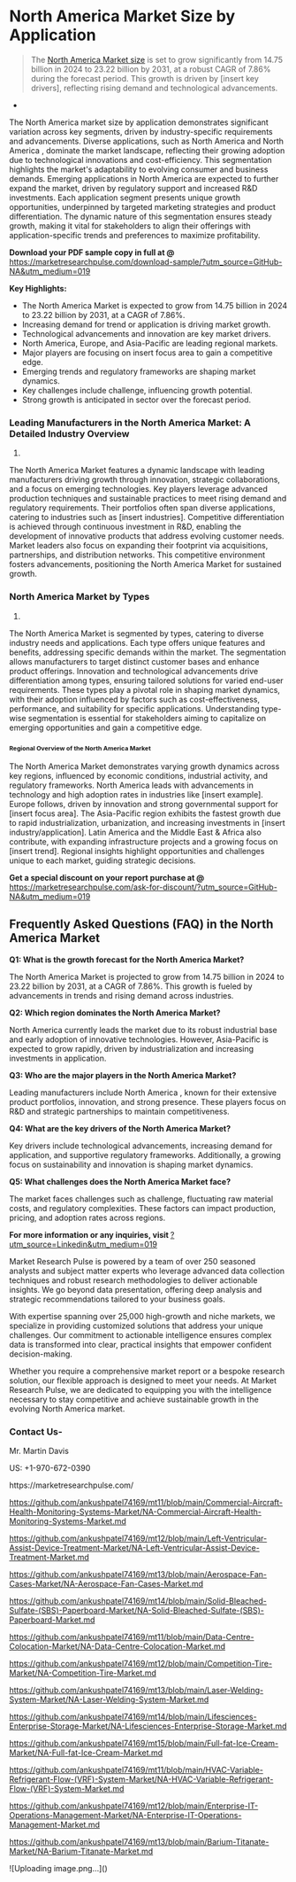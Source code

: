 <h1>North America  Market&nbsp;Size by Application</h1><blockquote><p>The <a href="https://marketresearchpulse.com/download-sample/?utm_source=GitHub-NA&amp;utm_medium=019">North America  Market size</a> is set to grow significantly from 14.75 billion in 2024 to 23.22 billion by 2031, at a robust CAGR of 7.86% during the forecast period. This growth is driven by [insert key drivers], reflecting rising demand and technological advancements.</p></blockquote><ul><li></li></ul><p>The North America  market size by application demonstrates significant variation across key segments, driven by industry-specific requirements and advancements. Diverse applications, such as North America  and North America , dominate the market landscape, reflecting their growing adoption due to technological innovations and cost-efficiency. This segmentation highlights the market's adaptability to evolving consumer and business demands. Emerging applications in North America  are expected to further expand the market, driven by regulatory support and increased R&D investments. Each application segment presents unique growth opportunities, underpinned by targeted marketing strategies and product differentiation. The dynamic nature of this segmentation ensures steady growth, making it vital for stakeholders to align their offerings with application-specific trends and preferences to maximize profitability.</p><p><strong>Download your PDF sample copy in full at @ </strong><a href="https://marketresearchpulse.com/download-sample/?utm_source=GitHub-NA&amp;utm_medium=019">https://marketresearchpulse.com/download-sample/?utm_source=GitHub-NA&amp;utm_medium=019</a></p><p><strong>Key Highlights: </strong></p><ul><li>The North America  Market is expected to grow from 14.75 billion in 2024 to 23.22 billion by 2031, at a CAGR of 7.86%.</li><li>Increasing demand for trend or application is driving market growth.</li><li>Technological advancements and innovation are key market drivers.</li><li>North America, Europe, and Asia-Pacific are leading regional markets.</li><li>Major players are focusing on insert focus area to gain a competitive edge.</li><li>Emerging trends and regulatory frameworks are shaping market dynamics.</li><li>Key challenges include challenge, influencing growth potential.</li><li>Strong growth is anticipated in sector over the forecast period.</li></ul><h3>Leading Manufacturers in the North America  Market: A Detailed Industry Overview</h3><ol><li></li></ol><div class="flex max-w-full flex-col flex-grow"><div class="min-h-8 text-message flex w-full flex-col items-end gap-2 whitespace-normal break-words [.text-message+&amp;]:mt-5" dir="auto" data-message-author-role="assistant" data-message-id="fd8432e4-4910-450d-b182-61b7bfb0a01f" data-message-model-slug="gpt-4o"><div class="flex w-full flex-col gap-1 empty:hidden first:pt-[3px]"><div class="markdown prose w-full break-words dark:prose-invert light"><p>The North America  Market features a dynamic landscape with leading manufacturers driving growth through innovation, strategic collaborations, and a focus on emerging technologies. Key players leverage advanced production techniques and sustainable practices to meet rising demand and regulatory requirements. Their portfolios often span diverse applications, catering to industries such as [insert industries]. Competitive differentiation is achieved through continuous investment in R&amp;D, enabling the development of innovative products that address evolving customer needs. Market leaders also focus on expanding their footprint via acquisitions, partnerships, and distribution networks. This competitive environment fosters advancements, positioning the North America  Market for sustained growth.</p></div></div></div></div><h3>North America  Market by Types</h3><ol><li></li></ol><div class="flex max-w-full flex-col flex-grow"><div class="min-h-8 text-message flex w-full flex-col items-end gap-2 whitespace-normal break-words [.text-message+&amp;]:mt-5" dir="auto" data-message-author-role="assistant" data-message-id="084470be-0bb7-4664-bddf-5156b4f41249" data-message-model-slug="gpt-4o-mini"><div class="flex w-full flex-col gap-1 empty:hidden first:pt-[3px]"><div class="markdown prose w-full break-words dark:prose-invert light"><p>The North America  Market is segmented by types, catering to diverse industry needs and applications. Each type offers unique features and benefits, addressing specific demands within the market. The segmentation allows manufacturers to target distinct customer bases and enhance product offerings. Innovation and technological advancements drive differentiation among types, ensuring tailored solutions for varied end-user requirements. These types play a pivotal role in shaping market dynamics, with their adoption influenced by factors such as cost-effectiveness, performance, and suitability for specific applications. Understanding type-wise segmentation is essential for stakeholders aiming to capitalize on emerging opportunities and gain a competitive edge.</p></div></div></div></div><h3><span style="font-size: 11px;">Regional Overview of the North America  Market</span></h3><div class="flex max-w-full flex-col flex-grow"><div class="min-h-8 text-message flex w-full flex-col items-end gap-2 whitespace-normal break-words [.text-message+&amp;]:mt-5" dir="auto" data-message-author-role="assistant" data-message-id="e9038762-ce64-4e30-91c9-9bd413514231" data-message-model-slug="gpt-4o-mini"><div class="flex w-full flex-col gap-1 empty:hidden first:pt-[3px]"><div class="markdown prose w-full break-words dark:prose-invert light"><p>The North America  Market demonstrates varying growth dynamics across key regions, influenced by economic conditions, industrial activity, and regulatory frameworks. North America leads with advancements in technology and high adoption rates in industries like [insert example]. Europe follows, driven by innovation and strong governmental support for [insert focus area]. The Asia-Pacific region exhibits the fastest growth due to rapid industrialization, urbanization, and increasing investments in [insert industry/application]. Latin America and the Middle East &amp; Africa also contribute, with expanding infrastructure projects and a growing focus on [insert trend]. Regional insights highlight opportunities and challenges unique to each market, guiding strategic decisions.</p></div></div></div></div><p><strong>Get a special discount on your report purchase at @ </strong><a href="https://marketresearchpulse.com/ask-for-discount/?utm_source=GitHub-NA&amp;utm_medium=019">https://marketresearchpulse.com/ask-for-discount/?utm_source=GitHub-NA&amp;utm_medium=019</a></p><h2>Frequently Asked Questions (FAQ) in the North America  Market</h2><p><strong>Q1: What is the growth forecast for the North America  Market?</strong></p><p>The North America  Market is projected to grow from 14.75 billion in 2024 to 23.22 billion by 2031, at a CAGR of 7.86%. This growth is fueled by advancements in trends and rising demand across industries.</p><p><strong>Q2: Which region dominates the North America  Market?</strong></p><p>North America currently leads the market due to its robust industrial base and early adoption of innovative technologies. However, Asia-Pacific is expected to grow rapidly, driven by industrialization and increasing investments in application.</p><p><strong>Q3: Who are the major players in the North America  Market?</strong></p><p>Leading manufacturers include North America , known for their extensive product portfolios, innovation, and strong presence. These players focus on R&amp;D and strategic partnerships to maintain competitiveness.</p><p><strong>Q4: What are the key drivers of the North America  Market?</strong></p><p>Key drivers include technological advancements, increasing demand for application, and supportive regulatory frameworks. Additionally, a growing focus on sustainability and innovation is shaping market dynamics.</p><p><strong>Q5: What challenges does the North America  Market face?</strong></p><p>The market faces challenges such as challenge, fluctuating raw material costs, and regulatory complexities. These factors can impact production, pricing, and adoption rates across regions.</p><p><strong>For more information or any inquiries, visit&nbsp;</strong><a href="?utm_source=Linkedin&utm_medium=019">?utm_source=Linkedin&utm_medium=019</a></p><p>Market Research Pulse is powered by a team of over 250 seasoned analysts and subject matter experts who leverage advanced data collection techniques and robust research methodologies to deliver actionable insights. We go beyond data presentation, offering deep analysis and strategic recommendations tailored to your business goals.</p><p>With expertise spanning over 25,000 high-growth and niche markets, we specialize in providing customized solutions that address your unique challenges. Our commitment to actionable intelligence ensures complex data is transformed into clear, practical insights that empower confident decision-making.</p><p>Whether you require a comprehensive market report or a bespoke research solution, our flexible approach is designed to meet your needs. At Market Research Pulse, we are dedicated to equipping you with the intelligence necessary to stay competitive and achieve sustainable growth in the evolving North America  market.</p><h3><strong>Contact Us-</strong></h3><p>Mr. Martin Davis</p><p>US: +1-970-672-0390</p><p>https://marketresearchpulse.com/</p><p><a href="https://github.com/ankushpatel74169/mt11/blob/main/Commercial-Aircraft-Health-Monitoring-Systems-Market/NA-Commercial-Aircraft-Health-Monitoring-Systems-Market.md">https://github.com/ankushpatel74169/mt11/blob/main/Commercial-Aircraft-Health-Monitoring-Systems-Market/NA-Commercial-Aircraft-Health-Monitoring-Systems-Market.md</a></p><p><a href="https://github.com/ankushpatel74169/mt12/blob/main/Left-Ventricular-Assist-Device-Treatment-Market/NA-Left-Ventricular-Assist-Device-Treatment-Market.md">https://github.com/ankushpatel74169/mt12/blob/main/Left-Ventricular-Assist-Device-Treatment-Market/NA-Left-Ventricular-Assist-Device-Treatment-Market.md</a></p><p><a href="https://github.com/ankushpatel74169/mt13/blob/main/Aerospace-Fan-Cases-Market/NA-Aerospace-Fan-Cases-Market.md">https://github.com/ankushpatel74169/mt13/blob/main/Aerospace-Fan-Cases-Market/NA-Aerospace-Fan-Cases-Market.md</a></p><p><a href="https://github.com/ankushpatel74169/mt14/blob/main/Solid-Bleached-Sulfate-(SBS)-Paperboard-Market/NA-Solid-Bleached-Sulfate-(SBS)-Paperboard-Market.md">https://github.com/ankushpatel74169/mt14/blob/main/Solid-Bleached-Sulfate-(SBS)-Paperboard-Market/NA-Solid-Bleached-Sulfate-(SBS)-Paperboard-Market.md</a></p><p><a href="https://github.com/ankushpatel74169/mt11/blob/main/Data-Centre-Colocation-Market/NA-Data-Centre-Colocation-Market.md">https://github.com/ankushpatel74169/mt11/blob/main/Data-Centre-Colocation-Market/NA-Data-Centre-Colocation-Market.md</a></p><p><a href="https://github.com/ankushpatel74169/mt12/blob/main/Competition-Tire-Market/NA-Competition-Tire-Market.md">https://github.com/ankushpatel74169/mt12/blob/main/Competition-Tire-Market/NA-Competition-Tire-Market.md</a></p><p><a href="https://github.com/ankushpatel74169/mt13/blob/main/Laser-Welding-System-Market/NA-Laser-Welding-System-Market.md">https://github.com/ankushpatel74169/mt13/blob/main/Laser-Welding-System-Market/NA-Laser-Welding-System-Market.md</a></p><p><a href="https://github.com/ankushpatel74169/mt14/blob/main/Lifesciences-Enterprise-Storage-Market/NA-Lifesciences-Enterprise-Storage-Market.md">https://github.com/ankushpatel74169/mt14/blob/main/Lifesciences-Enterprise-Storage-Market/NA-Lifesciences-Enterprise-Storage-Market.md</a></p><p><a href="https://github.com/ankushpatel74169/mt15/blob/main/Full-fat-Ice-Cream-Market/NA-Full-fat-Ice-Cream-Market.md">https://github.com/ankushpatel74169/mt15/blob/main/Full-fat-Ice-Cream-Market/NA-Full-fat-Ice-Cream-Market.md</a></p><p><a href="https://github.com/ankushpatel74169/mt11/blob/main/HVAC-Variable-Refrigerant-Flow-(VRF)-System-Market/NA-HVAC-Variable-Refrigerant-Flow-(VRF)-System-Market.md">https://github.com/ankushpatel74169/mt11/blob/main/HVAC-Variable-Refrigerant-Flow-(VRF)-System-Market/NA-HVAC-Variable-Refrigerant-Flow-(VRF)-System-Market.md</a></p><p><a href="https://github.com/ankushpatel74169/mt12/blob/main/Enterprise-IT-Operations-Management-Market/NA-Enterprise-IT-Operations-Management-Market.md">https://github.com/ankushpatel74169/mt12/blob/main/Enterprise-IT-Operations-Management-Market/NA-Enterprise-IT-Operations-Management-Market.md</a></p><p><a href="https://github.com/ankushpatel74169/mt13/blob/main/Barium-Titanate-Market/NA-Barium-Titanate-Market.md">https://github.com/ankushpatel74169/mt13/blob/main/Barium-Titanate-Market/NA-Barium-Titanate-Market.md</a></p>
![Uploading image.png…]()
